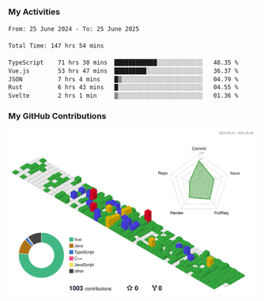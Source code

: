 ### My Activities

<!--START_SECTION:waka-->

```txt
From: 25 June 2024 - To: 25 June 2025

Total Time: 147 hrs 54 mins

TypeScript    71 hrs 30 mins  ████████████░░░░░░░░░░░░░   48.35 %
Vue.js        53 hrs 47 mins  █████████░░░░░░░░░░░░░░░░   36.37 %
JSON          7 hrs 4 mins    █▒░░░░░░░░░░░░░░░░░░░░░░░   04.79 %
Rust          6 hrs 43 mins   █░░░░░░░░░░░░░░░░░░░░░░░░   04.55 %
Svelte        2 hrs 1 min     ▒░░░░░░░░░░░░░░░░░░░░░░░░   01.36 %
```

<!--END_SECTION:waka-->

### My GitHub Contributions

![](./profile-3d-contrib/profile-gitblock.svg)
